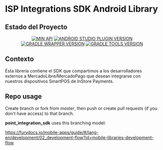 # ISP Integrations SDK Android Library

## Estado del Proyecto

<p align="center">
<a href='https://android-arsenal.com/api?level=23'><img alt='MIN API' src='https://img.shields.io/badge/min%20api-23-blue?style=for-the-badge'/></a>
<a href='https://developer.android.com/studio/releases#3-4-2'><img alt='ANDROID STUDIO PLUGIN VERSION' src='https://img.shields.io/badge/android%20studio-3.4.2-blue?style=for-the-badge'/></a>
<a href='https://docs.gradle.org/5.6.2/release-notes.html'><img alt='GRADLE WRAPPER VERSION' src='https://img.shields.io/badge/gradle-7.4.0-blue?style=for-the-badge'/></a>
<a href='https://docs.gradle.org/5.6.2/release-notes.html'><img alt='GRADLE TOOLS VERSION' src='https://img.shields.io/badge/gradle-4.2.1-blue?style=for-the-badge'/></a>

</p>

## Contexto
Ésta librería contiene el SDK que compartimos a los desarrolladores externos a MercadoLibre/MercadoPago que desean 
integrarse con nuestros dispositivos SmartPOS de InStore Payments.

## Repo usage

Create branch or fork from *master*, then push or create pull requests (if you don't have access) to that branch.

**point_integration_sdk** uses this branching model:

https://furydocs.io/mobile-apps/guide/#/lang-en/development/02_development-flow?id=mobile-libraries-development-flow